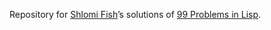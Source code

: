 Repository for [Shlomi Fish](http://www.shlomifish.org/)’s solutions of
[99 Problems in Lisp](http://www.ic.unicamp.br/~meidanis/courses/mc336/2006s2/funcional/L-99_Ninety-Nine_Lisp_Problems.html).
